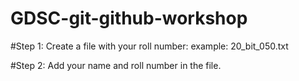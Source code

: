 # GDSC-git-github-workshop


#Step 1:
Create a file with your roll number:
example: 20_bit_050.txt

#Step 2:
Add your name and roll number in the file.

